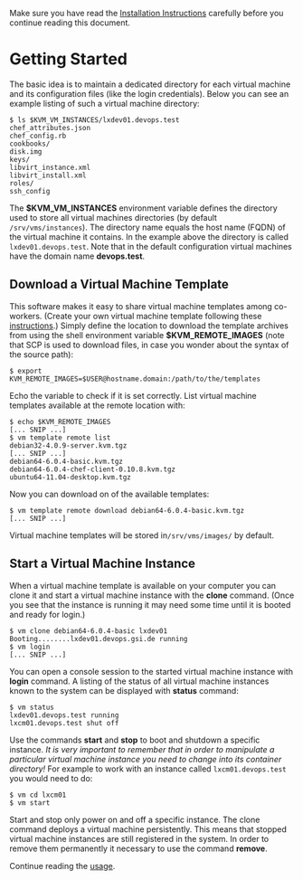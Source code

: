 Make sure you have read the [Installation Instructions][1] carefully before you continue reading this document.  

# Getting Started

The basic idea is to maintain a dedicated directory for each virtual machine and its configuration files (like the login credentials). Below you can see an example listing of such a virtual machine directory:

    $ ls $KVM_VM_INSTANCES/lxdev01.devops.test
    chef_attributes.json  
    chef_config.rb  
    cookbooks/
    disk.img  
    keys/  
    libvirt_instance.xml
    libvirt_install.xml
    roles/
    ssh_config

The **$KVM_VM_INSTANCES** environment variable defines the directory used to store all virtual machines directories (by default `/srv/vms/instances`). The directory name equals the host name (FQDN) of the virtual machine it contains. In the example above the directory is called `lxdev01.devops.test`. Note that in the default configuration virtual machines have the domain name **devops.test**.

## Download a Virtual Machine Template

This software makes it easy to share virtual machine templates among co-workers. (Create your own virtual machine template following these [instructions][2].) Simply define the location to download the template archives from using the shell environment variable **$KVM_REMOTE_IMAGES** (note that SCP is used to download files, in case you wonder about the syntax of the source path): 

    $ export KVM_REMOTE_IMAGES=$USER@hostname.domain:/path/to/the/templates

Echo the variable to check if it is set correctly. List virtual machine templates available at the remote location with:

    $ echo $KVM_REMOTE_IMAGES
    [... SNIP ...]
    $ vm template remote list
    debian32-4.0.9-server.kvm.tgz
    [... SNIP ...]
    debian64-6.0.4-basic.kvm.tgz
    debian64-6.0.4-chef-client-0.10.8.kvm.tgz
    ubuntu64-11.04-desktop.kvm.tgz

Now you can download on of the available templates:

    $ vm template remote download debian64-6.0.4-basic.kvm.tgz
    [... SNIP ...]

Virtual machine templates will be stored in`/srv/vms/images/` by default.

## Start a Virtual Machine Instance

When a virtual machine template is available on your computer you can clone it and start a virtual machine instance with the **clone** command. (Once you see that the instance is running it may need some time until it is booted and ready for login.) 

    $ vm clone debian64-6.0.4-basic lxdev01
    Booting........lxdev01.devops.gsi.de running
    $ vm login
    [... SNIP ...]

You can open a console session to the started virtual machine instance with **login** command. A listing of the status of all virtual machine instances known to the system can be displayed with **status** command:

    $ vm status
    lxdev01.devops.test running
    lxcm01.devops.test shut off

Use the commands **start** and **stop** to boot and shutdown a specific instance. _It is very important to remember that in order to manipulate a particular virtual machine instance you need to change into its container directory!_ For example to work with an instance called `lxcm01.devops.test` you would need to do:

    $ vm cd lxcm01
    $ vm start

Start and stop only power on and off a specific instance. The clone command deploys a virtual machine persistently. This means that stopped virtual machine instances are still registered in the system. In order to remove them permanently it necessary to use the command **remove**. 

Continue reading the [usage](_docs/usage.md). 

[1]: installation.md
[2]: templates.md
[3]: instances.md
